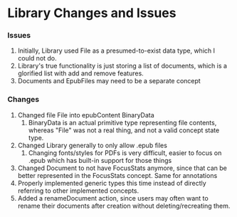 # Library Changes and Issues

### Issues
1. Initially, Library used File as a presumed-to-exist data type, which I could not do.
2. Library's true functionality is just storing a list of documents, which is a glorified list with add and remove features. 
3. Documents and EpubFiles may need to be a separate concept

### Changes
1. Changed file File into epubContent BinaryData
	1. BinaryData is an actual primitive type representing file contents, whereas "File" was not a real thing, and not a valid concept state type. 
2. Changed Library generally to only allow .epub files
	1.  Changing fonts/styles for PDFs is very difficult, easier to focus on .epub which has built-in support for those things
3. Changed Document to not have FocusStats anymore, since that can be better represented in the FocusStats concept. Same for annotations
4. Properly implemented generic types this time instead of directly referring to other implemented concepts. 
5. Added a renameDocument action, since users may often want to rename their documents after creation without deleting/recreating them. 